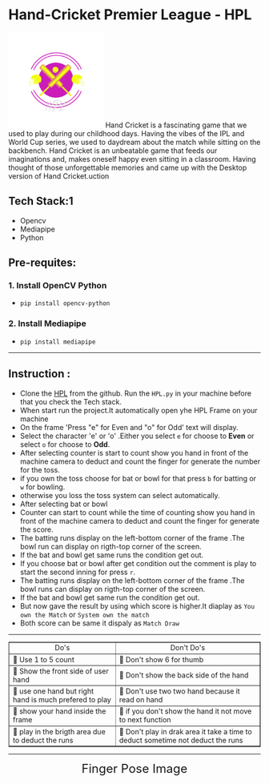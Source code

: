 # Hand-Cricket Premier League - HPL 
<img src="https://github.com/DhanushpathiPrakash/Hand-Cricket-Using-Python/blob/main/HPL.png" width="190" height="190">
Hand Cricket is a fascinating game that we used to play during our childhood days. Having the vibes of the IPL and World Cup series, we used to daydream about the match while sitting on the backbench. Hand Cricket is an unbeatable game that feeds our imaginations and, makes oneself happy even sitting in a classroom. Having thought of those unforgettable memories and came up with the Desktop version of Hand Cricket.uction

## Tech Stack:1
- Opencv
- Mediapipe
- Python

## Pre-requites:
### 1. Install OpenCV Python
  - `pip install opencv-python`
### 2. Install Mediapipe
  - `pip install mediapipe`

<hr>

## Instruction :
  - Clone the [HPL](https://github.com/DhanushpathiPrakash/Hand-Cricket-Using-Python) from the github. Run the `HPL.py` in your machine before that you check the Tech stack.
  - When start run the project.It automatically open yhe HPL Frame on your machine
  - On the frame 'Press "e" for Even and "o" for Odd' text will display.
  - Select the character 'e' or 'o' .Either you select `e` for choose to  **Even** or select `o` for choose to **Odd**.
  - After selecting counter is start to count show you hand in front of the machine camera to deduct and count the finger for generate the number for the toss.
  - if you own the toss choose for bat or bowl for that press `b` for batting or `w` for bowling.
  - otherwise you loss the toss system can select automatically.
  - After selecting bat or bowl
  - Counter can start to count while the time of counting show you hand in front of the machine camera to deduct and count the finger for generate the score.
  - The batting runs display on the left-bottom corner of the frame .The bowl run can display on rigth-top corner of the screen.
  - If the bat and bowl get same runs the condition get out.
  - If you choose bat or bowl after get condition out the comment is play to start the second inning for press `r`.
  - The batting runs display on the left-bottom corner of the frame .The bowl runs can display on rigth-top corner of the screen.
  - If the bat and bowl get same run the condition get out.
  - But now gave the result by using which score is higher.It diaplay as `You own the Match` or `System own the match`
  - Both score can be same it dispaly as `Match Draw`

<hr>


<table border=1>
  <tr>
    <td><center>Do's</center></td>
    <td><center>Don't Do's</center></td>
  </tr>
  <tr>
    <td>🤜 Use 1 to 5 count</td>
    <td>🤜 Don't show 6 for thumb</td>
  </tr>
  <tr>
    <td>🤜 Show the front side of user hand</td>
    <td>🤜 Don't show the back side of the hand</td>
  </tr>
  <tr>
    <td>🤜 use one hand but right hand is much prefered to play </td>
    <td>🤜 Don't use two two hand because it read on hand</td>
  </tr>
  <tr>
    <td>🤜 show your hand inside the frame</td>
    <td>🤜 if you don't show the hand it not move to next function</td>
  </tr>
  <tr>
    <td>🤜 play in the brigth area due to deduct the runs </td>
    <td>🤜 Don't play in drak area it take a time to deduct sometime not deduct the runs</td>
  </tr>
</table>

<hr>

<div style="text-align: center; font-size: x-large">Finger Pose Image</div>
